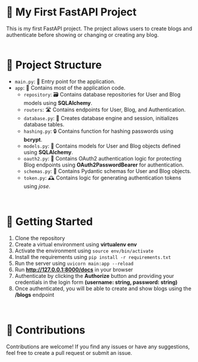 # 🚀 My First FastAPI Project
This is my first FastAPI project. The project allows users to create blogs and authenticate before showing or changing or creating any blog.
<br />
<br />
# 📂 Project Structure
* `main.py`: 🚀 Entry point for the application.
* `app`: 📁 Contains most of the application code.
  * `repository`: 🗃️ Contains database repositories for User and Blog models using **SQLAlchemy**.
  * `routers`: 🛣️ Contains endpoints for User, Blog, and Authentication.
  * `database.py`: 💾 Creates database engine and session, initializes database tables.
  * `hashing.py`: 🔒 Contains function for hashing passwords using **bcrypt**.
  * `models.py`: 📝 Contains models for User and Blog objects defined using **SQLAlchemy**.
  * `oauth2.py`: 🔑 Contains OAuth2 authentication logic for protecting Blog endpoints using **OAuth2PasswordBearer** for authentication.
  * `schemas.py`: 📝 Contains Pydantic schemas for User and Blog objects.
  * `token.py`: 🕰️ Contains logic for generating authentication tokens using *jose*.
<br />

# 🚀 Getting Started
1. Clone the repository
2. Create a virtual environment using **virtualenv env**
3. Activate the environment using `source env/bin/activate`
4. Install the requirements using `pip install -r requirements.txt`
5. Run the server using `uvicorn main:app --reload`
6. Run **http://127.0.0.1:8000/docs** in your browser
7. Authenticate by clicking the **Authorize** button and providing your credentials in the login form **(username: string, password: string)**
8. Once authenticated, you will be able to create and show blogs using the **/blogs** endpoint
<br />

# 🤝 Contributions
Contributions are welcome! If you find any issues or have any suggestions, feel free to create a pull request or submit an issue.
